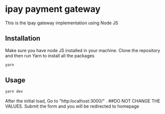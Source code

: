 # ipay payment gateway

This is the Ipay gateway implementation using Node JS

## Installation
Make sure you have node JS installed in your machine. Clone the repository and then run Yarn to install all the packages

```bash
yarn
```

## Usage 
```bash
yarn dev
```
After the initial load, Go to "http:localhost:3000/" . ##DO NOT CHANGE THE VALUES.
Submit the form and you will be redirected to homepage

